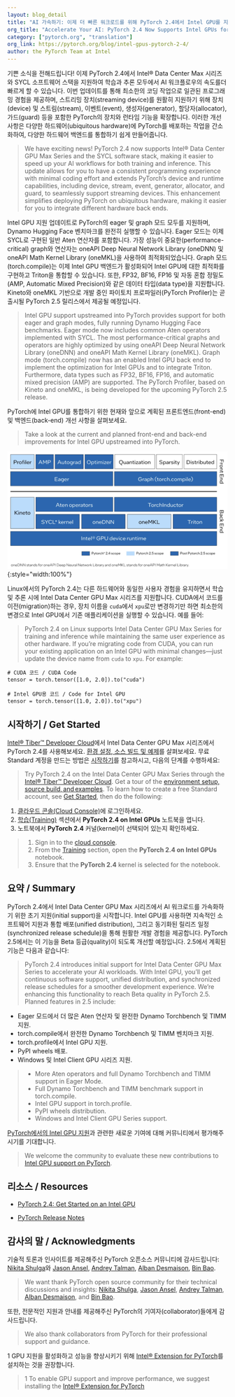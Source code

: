 ```yaml
---
layout: blog_detail
title: "AI 가속하기: 이제 더 빠른 워크로드를 위해 PyTorch 2.4에서 Intel GPU를 지원합니다"
org_title: "Accelerate Your AI: PyTorch 2.4 Now Supports Intel GPUs for Faster Workloads"
category: ["pytorch.org", "translation"]
org_link: https://pytorch.org/blog/intel-gpus-pytorch-2-4/
author: the PyTorch Team at Intel
---
```


기쁜 소식을 전해드립니다! 이제 PyTorch 2.4에서 Intel® Data Center Max 시리즈와 SYCL 소프트웨어 스택을 지원하여 학습과 추론 모두에서 AI 워크플로우의 속도를더 빠르게 할 수 있습니다. 이번 업데이트를 통해 최소한의 코딩 작업으로 일관된 프로그래밍 경험을 제공하며, 스트리밍 장치(streaming device)를 원활히 지원하기 위해 장치(device) 및 스트림(stream), 이벤트(event), 생성자(generator), 할당자(allocator), 가드(guard) 등을 포함한 PyTorch의 장치와 런타임 기능을 확장합니다. 이러한 개선 사항은 다양한 하드웨어(ubiquitous hardware)에 PyTorch를 배포하는 작업을 간소화하여, 다양한 하드웨어 백엔드를 통합하기 쉽게 만들어줍니다.
> We have exciting news! PyTorch 2.4 now supports Intel® Data Center GPU Max Series and the SYCL software stack, making it easier to speed up your AI workflows for both training and inference. This update allows for you to have a consistent programming experience with minimal coding effort and extends PyTorch’s device and runtime capabilities, including device, stream, event, generator, allocator, and guard, to seamlessly support streaming devices. This enhancement simplifies deploying PyTorch on ubiquitous hardware, making it easier for you to integrate different hardware back ends.

Intel GPU 지원 업데이트로 PyTorch의 eager 및 graph 모드 모두를 지원하며, Dynamo Hugging Face 벤치마크를 완전히 실행할 수 있습니다. Eager 모드는 이제 SYCL로 구현된 일반 Aten 연산자를 포함합니다. 가장 성능이 중요한(performance-critical) graph와 연산자는 oneAPI Deep Neural Network Library (oneDNN) 및 oneAPI Math Kernel Library (oneMKL)을 사용하여 최적화되었습니다. Graph 모드(torch.compile)는 이제 Intel GPU 백엔드가 활성화되어 Intel GPU에 대한 최적화를 구현하고 Triton을 통합할 수 있습니다. 또한, FP32, BF16, FP16 및 자동 혼합 정밀도(AMP, Automatic Mixed Precision)와 같은 데이터 타입(data type)을 지원합니다. Kineto와 oneMKL 기반으로 개발 중인 파이토치 프로파일러(PyTorch Profiler)는 곧 출시될 PyTorch 2.5 릴리스에서 제공될 예정입니다.
> Intel GPU support upstreamed into PyTorch provides support for both eager and graph modes, fully running Dynamo Hugging Face benchmarks. Eager mode now includes common Aten operators implemented with SYCL. The most performance-critical graphs and operators are highly optimized by using oneAPI Deep Neural Network Library (oneDNN) and oneAPI Math Kernel Library (oneMKL). Graph mode (torch.compile) now has an enabled Intel GPU back end to implement the optimization for Intel GPUs and to integrate Triton. Furthermore, data types such as FP32, BF16, FP16, and automatic mixed precision (AMP) are supported. The PyTorch Profiler, based on Kineto and oneMKL, is being developed for the upcoming PyTorch 2.5 release.

PyTorch에 Intel GPU를 통합하기 위한 현재와 앞으로 계획된 프론트엔드(front-end) 및 백엔드(back-end) 개선 사항을 살펴보세요.
> Take a look at the current and planned front-end and back-end improvements for Intel GPU upstreamed into PyTorch.

![PyTorch에 Intel GPU를 통합하기 위한 현재와 앞으로 계획된 프론트엔드(front-end) 및 백엔드(back-end) 개선 사항 / the current and planned front-end and back-end improvements for Intel GPU upstreamed into PyTorch](/assets/images/intel-gpus-pytorch-2-4.jpg){:style="width:100%"}

Linux에서의 PyTorch 2.4는 다른 하드웨어와 동일한 사용자 경험을 유지하면서 학습 및 추론 시에 Intel Data Center GPU Max 시리즈를 지원합니다. CUDA에서 코드를 이전(migration)하는 경우, 장치 이름을 `cuda`에서 `xpu`로만 변경하기만 하면 최소한의 변경으로 Intel GPU에서 기존 애플리케이션을 실행할 수 있습니다. 예를 들어:
> PyTorch 2.4 on Linux supports Intel Data Center GPU Max Series for training and inference while maintaining the same user experience as other hardware. If you’re migrating code from CUDA, you can run your existing application on an Intel GPU with minimal changes—just update the device name from `cuda` to `xpu`. For example:

```
# CUDA 코드 / CUDA Code
tensor = torch.tensor([1.0, 2.0]).to("cuda")

# Intel GPU용 코드 / Code for Intel GPU
tensor = torch.tensor([1.0, 2.0]).to("xpu")
```

## 시작하기 / Get Started

[Intel® Tiber™ Developer Cloud](https://cloud.intel.com/)에서 Intel Data Center GPU Max 시리즈에서 PyTorch 2.4를 사용해보세요. [환경 설정, 소스 빌드 및 예제](https://pytorch.org/docs/main/notes/get_start_xpu.html#examples)를 살펴보세요. 무료 Standard 계정을 만드는 방법은 [시작하기](https://console.cloud.intel.com/docs/guides/get_started.html)를 참고하시고, 다음의 단계를 수행하세요:
> Try PyTorch 2.4 on the Intel Data Center GPU Max Series through the [Intel® Tiber™ Developer Cloud](https://cloud.intel.com/). Get a tour of the [environment setup, source build, and examples](https://pytorch.org/docs/main/notes/get_start_xpu.html#examples). To learn how to create a free Standard account, see [Get Started](https://console.cloud.intel.com/docs/guides/get_started.html), then do the following:

1. [클라우드 콘솔(Cloud Console)](https://console.cloud.intel.com/docs/guides/get_started.html)에 로그인하세요.
2. [학습(Training)](https://console.cloud.intel.com/training) 섹션에서 **PyTorch 2.4 on Intel GPUs** 노트북을 엽니다.
3. 노트북에서 **PyTorch 2.4** 커널(kernel)이 선택되어 있는지 확인하세요.
> 1. Sign in to the [cloud console](https://console.cloud.intel.com/docs/guides/get_started.html).
> 2. From the [Training](https://console.cloud.intel.com/training) section, open the **PyTorch 2.4 on Intel GPUs** notebook.
> 3. Ensure that the **PyTorch 2.4** kernel is selected for the notebook.

## 요약 / Summary

PyTorch 2.4에서 Intel Data Center GPU Max 시리즈에서 AI 워크로드를 가속화하기 위한 초기 지원(initial support)을 시작합니다. Intel GPU를 사용하면 지속적인 소프트웨어 지원과 통합 배포(unified distribution), 그리고 동기화된 릴리즈 일정(synchronized release schedule)을 통해 원활한 개발 경험을 제공합니다. PyTorch 2.5에서는 이 기능을 Beta 등급(quality)이 되도록 개선할 예정입니다. 2.5에서 계획된 기능은 다음과 같습니다:
> PyTorch 2.4 introduces initial support for Intel Data Center GPU Max Series to accelerate your AI workloads. With Intel GPU, you’ll get continuous software support, unified distribution, and synchronized release schedules for a smoother development experience. We’re enhancing this functionality to reach Beta quality in PyTorch 2.5. Planned features in 2.5 include:

* Eager 모드에서 더 많은 Aten 연산자 및 완전한 Dynamo Torchbench 및 TIMM 지원.
* torch.compile에서 완전한 Dynamo Torchbench 및 TIMM 벤치마크 지원.
* torch.profile에서 Intel GPU 지원.
* PyPI wheels 배포.
* Windows 및 Intel Client GPU 시리즈 지원.
> * More Aten operators and full Dynamo Torchbench and TIMM support in Eager Mode.
> * Full Dynamo Torchbench and TIMM benchmark support in torch.compile.
> * Intel GPU support in torch.profile.
> * PyPI wheels distribution.
> * Windows and Intel Client GPU Series support.

[PyTorch에서의 Intel GPU 지원](https://github.com/pytorch/pytorch?tab=readme-ov-file#intel-gpu-support)과 관련한 새로운 기여에 대해 커뮤니티에서 평가해주시기를 기대합니다.
> We welcome the community to evaluate these new contributions to  [Intel GPU support on PyTorch](https://github.com/pytorch/pytorch?tab=readme-ov-file#intel-gpu-support). 

## 리소스 / Resources

* [PyTorch 2.4: Get Started on an Intel GPU](https://pytorch.org/docs/main/notes/get_start_xpu.html)

* [PyTorch Release Notes](https://github.com/pytorch/pytorch/releases)

## 감사의 말 / Acknowledgments

기술적 토론과 인사이트를 제공해주신 PyTorch 오픈소스 커뮤니티에 감사드립니다: [Nikita Shulga](https://github.com/malfet)와 [Jason Ansel](https://github.com/jansel), [Andrey Talman](https://github.com/atalman), [Alban Desmaison](https://github.com/alband), [Bin Bao](https://github.com/desertfire).
> We want thank PyTorch open source community for their technical discussions and insights: [Nikita Shulga](https://github.com/malfet), [Jason Ansel](https://github.com/jansel), [Andrey Talman](https://github.com/atalman), [Alban Desmaison](https://github.com/alband), and [Bin Bao](https://github.com/desertfire).

또한, 전문적인 지원과 안내를 제공해주신 PyTorch의 기여자(collaborator)들에게 감사드립니다.
> We also thank collaborators from PyTorch for their professional support and guidance.

1 GPU 지원을 활성화하고 성능을 향상시키기 위해 [Intel® Extension for PyTorch](https://intel.github.io/intel-extension-for-pytorch/xpu/latest/)를 설치하는 것을 권장합니다.
> 1 To enable GPU support and improve performance, we suggest installing the [Intel® Extension for PyTorch](https://intel.github.io/intel-extension-for-pytorch/xpu/latest/)
